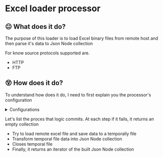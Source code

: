 # Excel loader processor

## :neutral_face: What does it do?

The purpose of this loader is to load Excel binary files from remote host and then parse it's data to Json Node collection 

For know source protocols supported are.

 - HTTP
 - FTP

## :dizzy_face: How does it do?

To understand how does it do, I need to first explain you the processor's configuration

<details>
    <summary>Configurations</summary>

- **source.has.headers** (REQUIRED)
   
    This property notice logic if loaded excel file has it's default headers. This parameter is required, because there is no control of type to know if first line is header and the rest is the data. In case this property is false, logic autogenerate headers

-  **source.protocol** (REQUIRED)
  
    Represents the way the logic connect to remote host in order to rescue the binary file. For now *HTTP* and *FTP* protocols are available.

- **source.auth**
  
    Represents the mechanism to authenticate to remote host. By default it uses *Basic auth*. If you don't define this parameter or you define as BASIC, you **must** define *source.user* and *source.password*.

- **source.password**
- 
    User password

- **source.user**
  
    User token identification

- **source.hostname** (REQUIRED)
  
    IP or DNS to connect to remote host

- **source.port**
  
    Socket connection port, if it is defined, overrides default protocol socket connection

- **source.uri**

    Remote target element

- **source.param.names**
  
    Thougth to be used in HTTP protocols, it allows you add query params to HTTP request. Add how much you like, but separate it using semicolom.

- **source.param.values**
  
    Values related to names params, separated them using semicoloms

- **source.local** (REQUIRED)
  
    Path of temporal file rescued from remote
</details>

Let's list the proces that logic commits. At each step if it fails, it returns an empty collection

- Try to load remote excel file and save data to a temporally file
- Transform temporal file data into Json Node collection
- Closes temporal file
- Finally, it returns an iterator of the built Json Node collection
